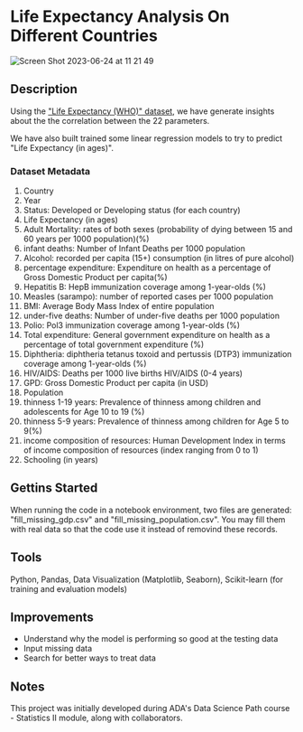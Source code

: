 # Life Expectancy Analysis On Different Countries

![Screen Shot 2023-06-24 at 11 21 49](https://github.com/SLMath/Life-Expectancy-Analysis/assets/52578481/20fad8f0-8bd9-4f0b-8de9-beb4c6ee210d)


## Description
Using the ["Life Expectancy (WHO)" dataset](https://www.kaggle.com/datasets/kumarajarshi/life-expectancy-who), 
we have generate insights about the the correlation between the 22 parameters.

We have also built trained some linear regression models to try to predict "Life Expectancy (in ages)".

### Dataset Metadata
1. Country
2. Year
3. Status: Developed or Developing status (for each country)
4. Life Expectancy (in ages)
5. Adult Mortality: rates of both sexes (probability of dying between 15 and 60 years per 1000 population)(%)
6. infant deaths: Number of Infant Deaths per 1000 population
7. Alcohol: recorded per capita (15+) consumption (in litres of pure alcohol)
8. percentage expenditure: Expenditure on health as a percentage of Gross Domestic Product per capita(%)
9. Hepatitis B: HepB immunization coverage among 1-year-olds (%)
10. Measles (sarampo): number of reported cases per 1000 population 
11. BMI: Average Body Mass Index of entire population
12. under-five deaths: Number of under-five deaths per 1000 population 
13. Polio: Pol3 immunization coverage among 1-year-olds (%)
14. Total expenditure: General government expenditure on health as a percentage of total government expenditure (%)
15. Diphtheria: diphtheria tetanus toxoid and pertussis (DTP3) immunization coverage among 1-year-olds (%)
16. HIV/AIDS: Deaths per 1000 live births HIV/AIDS (0-4 years)
17. GPD: Gross Domestic Product per capita (in USD)
18. Population
19. thinness 1-19 years: Prevalence of thinness among children and adolescents for Age 10 to 19 (%)
20. thinness 5-9 years: Prevalence of thinness among children for Age 5 to 9(%)
21. income composition of resources: Human Development Index in terms of income composition of resources (index ranging from 0 to 1)
22. Schooling (in years)

## Gettins Started
When running the code in a notebook environment, two files are generated:
"fill_missing_gdp.csv" and "fill_missing_population.csv". 
You may fill them with real data so that the code use it instead of removind these records.

## Tools
Python,
Pandas,
Data Visualization (Matplotlib, Seaborn),
Scikit-learn (for training and evaluation models)

## Improvements
- Understand why the model is performing so good at the testing data
- Input missing data
- Search for better ways to treat data

## Notes
This project was initially developed during ADA's Data Science Path course - Statistics II module,
along with collaborators.
